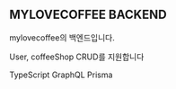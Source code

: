 ## MYLOVECOFFEE BACKEND

mylovecoffee의 백엔드입니다.

User, coffeeShop CRUD를 지원합니다

TypeScript GraphQL Prisma
